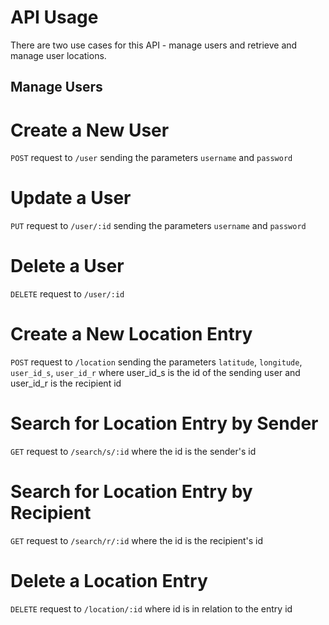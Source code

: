 API Usage
=========

There are two use cases for this API - manage users and retrieve and manage user locations.

## Manage Users

Create a New User
=================

`POST` request to `/user` sending the parameters `username` and `password`

Update a User
=============

`PUT` request to `/user/:id` sending the parameters `username` and `password`

Delete a User
=================

`DELETE` request to `/user/:id`

Create a New Location Entry
===========================

`POST` request to `/location` sending the parameters `latitude`, `longitude`, `user_id_s`, `user_id_r` where user_id_s is the id of the sending user and user_id_r is the recipient id

Search for Location Entry by Sender
===================================

`GET` request to `/search/s/:id` where the id is the sender's id

Search for Location Entry by Recipient
======================================

`GET` request to `/search/r/:id` where the id is the recipient's id

Delete a Location Entry
=======================

`DELETE` request to `/location/:id` where id is in relation to the entry id